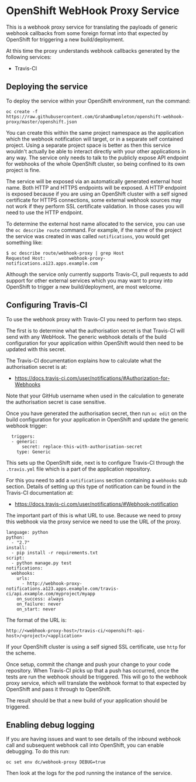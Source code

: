 # OpenShift WebHook Proxy Service

This is a webhook proxy service for translating the payloads of generic
webhook callbacks from some foreign format into that expected by OpenShift
for triggering a new build/deployment.

At this time the proxy understands webhook callbacks generated by the
following services:

* Travis-CI 

## Deploying the service

To deploy the service within your OpenShift environment, run the command:

```
oc create -f https://raw.githubusercontent.com/GrahamDumpleton/openshift-webhook-proxy/master/openshift.json
```

You can create this within the same project namespace as the application
which the webhook notification will target, or in a separate self contained
project. Using a separate project space is better as then this service
wouldn't actually be able to interact directly with your other applications
in any way. The service only needs to talk to the publicly expose API
endpoint for webhooks of the whole OpenShift cluster, so being confined to
its own project is fine.

The service will be exposed via an automatically generated external host
name. Both HTTP and HTTPS endpoints will be exposed. A HTTP endpoint is
exposed because if you are using an OpenShift cluster with a self signed
certificate for HTTPS connections, some external webhook sources may not
work if they perform SSL certificate validation. In those cases you will
need to use the HTTP endpoint.

To determine the external host name allocated to the service, you can use
the ``oc describe route`` command. For example, if the name of the project
the service was created in was called ``notifications``, you would get
something like:

```
$ oc describe route/webhook-proxy | grep Host
Requested Host:         webhook-proxy-notifications.a123.apps.example.com
```

Although the service only currently supports Travis-CI, pull requests to
add support for other external services which you may want to proxy into
OpenShift to trigger a new build/deployment, are most welcome.

## Configuring Travis-CI

To use the webhook proxy with Travis-CI you need to perform two steps.

The first is to determine what the authorisation secret is that Travis-CI
will send with any WebHook. The generic webhook details of the build
configuration for your application within OpenShift would then need to be
updated with this secret.

The Travis-CI documentation explains how to calculate what the
authorisation secret is at:

* https://docs.travis-ci.com/user/notifications/#Authorization-for-Webhooks

Note that your GitHub username when used in the calculation to generate
the authorisation secret is case sensitive.

Once you have generated the authorisation secret, then run ``oc edit`` on
the build configuration for your application in OpenShift and update the
generic webhook trigger:

```
  triggers:
  - generic:
      secret: replace-this-with-authorisation-secret
    type: Generic
```

This sets up the OpenShift side, next is to configure Travis-CI through
the ``.travis.yml`` file which is a part of the application repository.

For this you need to add a ``notifications`` section containing a
``webhooks`` sub section. Details of setting up this type of notification
can be found in the Travis-CI documentation at:

* https://docs.travis-ci.com/user/notifications/#Webhook-notification

The important part of this is what URL to use. Because we need to proxy
this webhook via the proxy service we need to use the URL of the proxy.

```
language: python
python:
  - "2.7"
install:
  - pip install -r requirements.txt
script:
  - python manage.py test
notifications:
  webhooks:
    urls:
      - http://webhook-proxy-notifications.a123.apps.example.com/travis-ci/api.example.com/myproject/myapp
    on_success: always
    on_failure: never
    on_start: never
```

The format of the URL is:

```
http://<webhook-proxy-host>/travis-ci/<openshift-api-host>/<project>/<application>
```

If your OpenShift cluster is using a self signed SSL certificate, use
``http`` for the scheme.

Once setup, commit the change and push your change to your code repository.
When Travis-CI picks up that a push has occurred, once the tests are run
the webhook should be triggered. This will go to the webhook proxy service,
which will translate the webhook format to that expected by OpenShift and
pass it through to OpenShift.

The result should be that a new build of your application should be
triggered.

## Enabling debug logging

If you are having issues and want to see details of the inbound webhook call
and subsequent webhook call into OpenShift, you can enable debugging. To do
this run:


```
oc set env dc/webhook-proxy DEBUG=true
```

Then look at the logs for the pod running the instance of the service.
